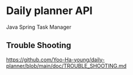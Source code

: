 # Daily planner API
Java Spring Task Manager


## Trouble Shooting
https://github.com/Yoo-Ha-young/daily-planner/blob/main/doc/TROUBLE_SHOOTING.md
